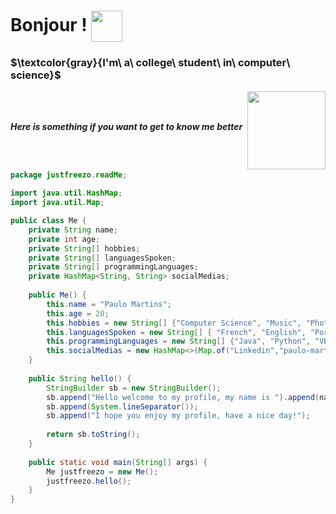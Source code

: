 <h1 style="line-height: 1;">
  Bonjour !
  <img src="https://media.giphy.com/media/kdQF3hmlKMqVOhsoAv/giphy.gif" width="50" style="vertical-align: middle;">
</h2>

### $\textcolor{gray}{I'm\ a\ college\ student\ in\ computer\ science\}$
<img a1 align='right' src="https://media.giphy.com/media/TEuni0nmeOaFhhvNUw/giphy.gif" width="125">
<br><br>
<p><b><i>Here is something if you want to get to know me better</i></b></p>
<br><br>


```java
package justfreezo.readMe;

import java.util.HashMap;
import java.util.Map;

public class Me {
	private String name;
	private int age;
	private String[] hobbies;
	private String[] languagesSpoken;
	private String[] programmingLanguages;
	private HashMap<String, String> socialMedias;
	
	public Me() {
		this.name = "Paulo Martins";
		this.age = 20;
		this.hobbies = new String[] {"Computer Science", "Music", "Photography"};
		this.languagesSpoken = new String[] { "French", "English", "Portuguese", "Spanish"};
		this.programmingLanguages = new String[] {"Java", "Python", "VB.NET", "C", "C++"};
		this.socialMedias = new HashMap<>(Map.of("Linkedin","paulo-martins1","Discord", "8fu", "Instagram","justfreezo"));
	}
	
	public String hello() {
		StringBuilder sb = new StringBuilder();
		sb.append("Hello welcome to my profile, my name is ").append(name);
		sb.append(System.lineSeparator());
		sb.append("I hope you enjoy my profile, have a nice day!");
		
		return sb.toString();
	}
	
	public static void main(String[] args) {
		Me justfreezo = new Me();
		justfreezo.hello();
	}
}
```
